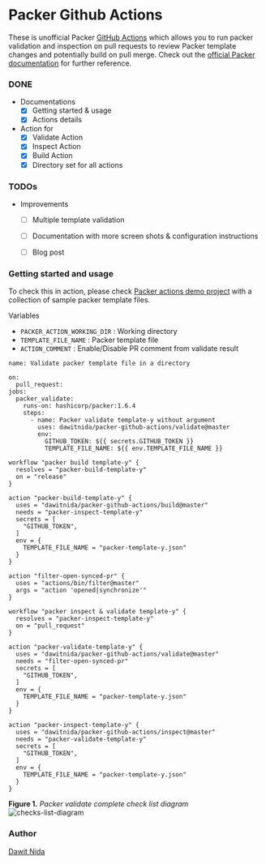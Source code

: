# Packer Github Actions

These is unofficial Packer [GitHub Actions][github-actions] which allows you to run packer validation and inspection on 
pull requests to review Packer template changes and potentially build on pull merge.
Check out the [official Packer documentation][packer-doc] for further reference. 


### DONE

- Documentations
    - [x] Getting started & usage
    - [x] Actions details
- Action for 
    - [x] Validate Action
    - [x] Inspect Action
    - [x] Build Action
    - [x] Directory set for all actions
    
### TODOs
- Improvements
    - [ ] Multiple template validation
    - [ ] Documentation with more screen shots & configuration instructions
    - [ ] Blog post


### Getting started and usage

To check this in action, please check [Packer actions demo project][packer-actions-demo] with a collection
of sample packer template files. 

Variables 

- `PACKER_ACTION_WORKING_DIR` : Working directory
- `TEMPLATE_FILE_NAME` : Packer template file
- `ACTION_COMMENT` : Enable/Disable PR comment from validate result

```
name: Validate packer template file in a directory

on:
  pull_request:
jobs:
  packer_validate:
    runs-on: hashicorp/packer:1.6.4
    steps:
      - name: Packer validate template-y without argument
        uses: dawitnida/packer-github-actions/validate@master
        env:
          GITHUB_TOKEN: ${{ secrets.GITHUB_TOKEN }}
          TEMPLATE_FILE_NAME: ${{ env.TEMPLATE_FILE_NAME }}
```

```
workflow "packer build template-y" {
  resolves = "packer-build-template-y"
  on = "release"
}

action "packer-build-template-y" {
  uses = "dawitnida/packer-github-actions/build@master"
  needs = "packer-inspect-template-y"
  secrets = [
    "GITHUB_TOKEN",
  ]
  env = {
    TEMPLATE_FILE_NAME = "packer-template-y.json"
  }
}

action "filter-open-synced-pr" {
  uses = "actions/bin/filter@master"
  args = "action 'opened|synchronize'"
}

workflow "packer inspect & validate template-y" {
  resolves = "packer-inspect-template-y"
  on = "pull_request"
}

action "packer-validate-template-y" {
  uses = "dawitnida/packer-github-actions/validate@master"
  needs = "filter-open-synced-pr"
  secrets = [
    "GITHUB_TOKEN",
  ]
  env = {
    TEMPLATE_FILE_NAME = "packer-template-y.json"
  }
}

action "packer-inspect-template-y" {
  uses = "dawitnida/packer-github-actions/inspect@master"
  needs = "packer-validate-template-y"
  secrets = [
    "GITHUB_TOKEN",
  ]
  env = {
    TEMPLATE_FILE_NAME = "packer-template-y.json"
  }
}
```

**Figure 1.** *Packer validate complete check list diagram*
![checks-list-diagram](media/action-results.png)

### Author
[Dawit Nida](https://github.com/dawitnida)

[packer-actions-demo]:  <https://github.com/dawitnida/packer-actions-demo>
[github-actions]:       <https://github.com/features/actions>
[packer-doc]:           <https://www.packer.io/docs/index.html>

